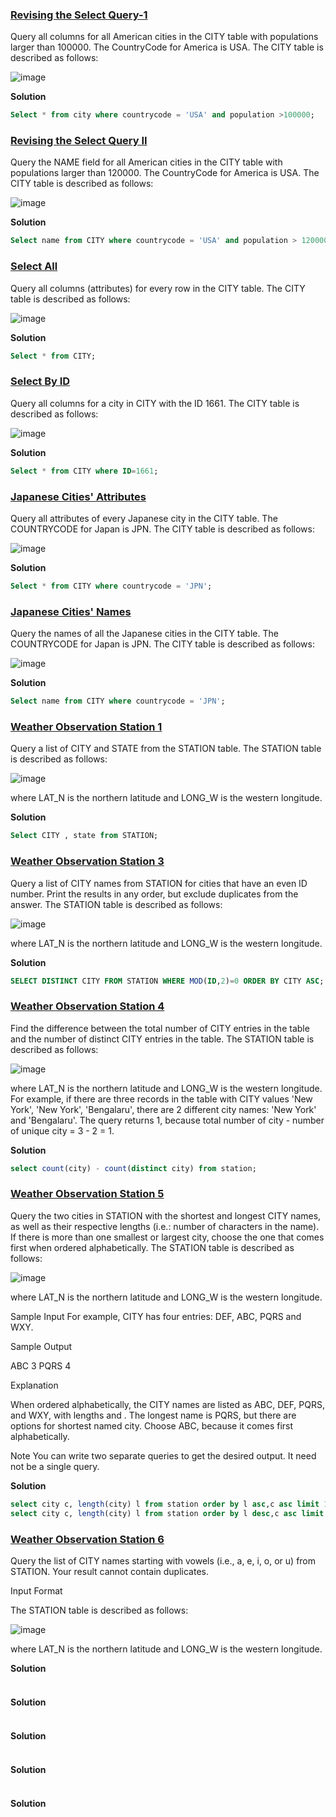 ### **[Revising the Select Query-1](https://www.hackerrank.com/challenges/revising-the-select-query)**
Query all columns for all American cities in the CITY table with populations larger than 100000. The CountryCode for America is USA.
The CITY table is described as follows:

![image](https://github.com/Vishnu-Pavan/SQL-hackerrank-problems/assets/83069735/906a83c2-19d1-4eaf-b263-2c08b1b535cd)

**Solution**
```sql
Select * from city where countrycode = 'USA' and population >100000;
```

### **[Revising the Select Query II](https://www.hackerrank.com/challenges/revising-the-select-query-2/problem?isFullScreen=true)**
Query the NAME field for all American cities in the CITY table with populations larger than 120000. The CountryCode for America is USA.
The CITY table is described as follows:

![image](https://github.com/Vishnu-Pavan/SQL-hackerrank-problems/assets/83069735/19d184dd-77f2-46a5-b30d-de4234b33306)

**Solution**
```sql
Select name from CITY where countrycode = 'USA' and population > 120000;
```

### **[Select All](https://www.hackerrank.com/challenges/select-all-sql/problem?isFullScreen=true)**
Query all columns (attributes) for every row in the CITY table.
The CITY table is described as follows:

![image](https://github.com/Vishnu-Pavan/SQL-hackerrank-problems/assets/83069735/bbd6afb5-9d09-480a-8b7f-d74d18ddbf95)

**Solution**
```sql
Select * from CITY;
```

### **[Select By ID](https://www.hackerrank.com/challenges/select-by-id/problem?isFullScreen=true)**
Query all columns for a city in CITY with the ID 1661.
The CITY table is described as follows:

![image](https://github.com/Vishnu-Pavan/SQL-hackerrank-problems/assets/83069735/2a1e845c-65e3-47f2-bb0e-fdd9e96dd1bc)

**Solution**
```sql
Select * from CITY where ID=1661;
```

### **[Japanese Cities' Attributes](https://www.hackerrank.com/challenges/japanese-cities-attributes/problem?isFullScreen=true)**
Query all attributes of every Japanese city in the CITY table. The COUNTRYCODE for Japan is JPN.
The CITY table is described as follows:

![image](https://github.com/Vishnu-Pavan/SQL-hackerrank-problems/assets/83069735/c6986c1f-344d-4206-a33b-cce1dae17f1d)

**Solution**
```sql
Select * from CITY where countrycode = 'JPN';
```

### **[Japanese Cities' Names](https://www.hackerrank.com/challenges/japanese-cities-name/problem?isFullScreen=true)**
Query the names of all the Japanese cities in the CITY table. The COUNTRYCODE for Japan is JPN.
The CITY table is described as follows:

![image](https://github.com/Vishnu-Pavan/SQL-hackerrank-problems/assets/83069735/684311da-b4bf-4444-9ccf-bbe8a21bce18)

**Solution**
```sql
Select name from CITY where countrycode = 'JPN';
```

### **[Weather Observation Station 1](https://www.hackerrank.com/challenges/weather-observation-station-1/problem?isFullScreen=true)**
Query a list of CITY and STATE from the STATION table.
The STATION table is described as follows:

![image](https://github.com/Vishnu-Pavan/SQL-hackerrank-problems/assets/83069735/dc6492cb-28e5-428a-a202-113ea3e5a5aa)

where LAT_N is the northern latitude and LONG_W is the western longitude.

**Solution**
```sql
Select CITY , state from STATION;
```

### **[Weather Observation Station 3](https://www.hackerrank.com/challenges/weather-observation-station-3/problem?isFullScreen=true)**
Query a list of CITY names from STATION for cities that have an even ID number. Print the results in any order, but exclude duplicates from the answer.
The STATION table is described as follows:

![image](https://github.com/Vishnu-Pavan/SQL-hackerrank-problems/assets/83069735/f2c67798-5082-42d7-99b7-565ca1ed05c7)

where LAT_N is the northern latitude and LONG_W is the western longitude.

**Solution**
```sql
SELECT DISTINCT CITY FROM STATION WHERE MOD(ID,2)=0 ORDER BY CITY ASC;
```
### **[Weather Observation Station 4]()**
Find the difference between the total number of CITY entries in the table and the number of distinct CITY entries in the table.
The STATION table is described as follows:

![image](https://github.com/Vishnu-Pavan/SQL-hackerrank-problems/assets/83069735/5dcdd4cb-5c57-4f4c-afad-27055893d93a)

where LAT_N is the northern latitude and LONG_W is the western longitude.
For example, if there are three records in the table with CITY values 'New York', 'New York', 'Bengalaru', there are 2 different city names: 'New York' and 'Bengalaru'. 
The query returns 1, because total number of city - number of unique city = 3 - 2 = 1.

**Solution**
```sql
select count(city) - count(distinct city) from station;
```

### **[Weather Observation Station 5](https://www.hackerrank.com/challenges/weather-observation-station-5/problem?isFullScreen=true)**
Query the two cities in STATION with the shortest and longest CITY names, as well as their respective lengths (i.e.: number of characters in the name). If there is more than one smallest or largest city, choose the one that comes first when ordered alphabetically.
The STATION table is described as follows:

![image](https://github.com/Vishnu-Pavan/SQL-hackerrank-problems/assets/83069735/9b2f48af-b5d7-40a2-8008-b817977e72c3)

where LAT_N is the northern latitude and LONG_W is the western longitude.

Sample Input
For example, CITY has four entries: DEF, ABC, PQRS and WXY.

Sample Output

ABC 3
PQRS 4

Explanation

When ordered alphabetically, the CITY names are listed as ABC, DEF, PQRS, and WXY, with lengths  and . The longest name is PQRS, but there are  options for shortest named city. Choose ABC, because it comes first alphabetically.

Note
You can write two separate queries to get the desired output. It need not be a single query.

**Solution**
```sql
select city c, length(city) l from station order by l asc,c asc limit 1;
select city c, length(city) l from station order by l desc,c asc limit 1;
```

### **[Weather Observation Station 6](https://www.hackerrank.com/challenges/weather-observation-station-6/problem?isFullScreen=true)**
Query the list of CITY names starting with vowels (i.e., a, e, i, o, or u) from STATION. Your result cannot contain duplicates.

Input Format

The STATION table is described as follows:

![image](https://github.com/Vishnu-Pavan/SQL-hackerrank-problems/assets/83069735/b81a848e-e271-4670-b1ba-a5ee5b2ffd14)

where LAT_N is the northern latitude and LONG_W is the western longitude.

**Solution**
```sql

```

### **[]()**

**Solution**
```sql

```
### **[]()**

**Solution**
```sql

```
### **[]()**

**Solution**
```sql

```
### **[]()**

**Solution**
```sql

```

